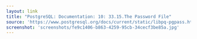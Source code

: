 ```yaml
---
layout: link
title: "PostgreSQL: Documentation: 10: 33.15.The Password File"
source: 'https://www.postgresql.org/docs/current/static/libpq-pgpass.html'
screenshot: 'screenshots/fe9c1406-b863-4259-95cb-34cecf3be85a.jpg'
---
```


